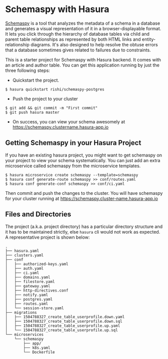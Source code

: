 # Schemaspy with Hasura

[Schemaspy](https://http://schemaspy.sourceforge.net/) is a tool that analyzes the metadata of a schema in a database and generates a visual representation of it in a browser-displayable format. It lets you click through the hierarchy of database tables via child and parent table relationships as represented by both HTML links and entity-relationship diagrams. It's also designed to help resolve the obtuse errors that a database sometimes gives related to failures due to constraints.

This is a starter project for Schemaspy with Hasura backend. It comes with an article and author table. You can get this application running by just the three following steps:

- Quickstart the project.

```
$ hasura quickstart rishi/schemaspy-postgres
```

- Push the project to your cluster

```
$ git add && git commit -m "First commit"
$ git push hasura master
```

- On success, you can view your schema awesomely at https://schemaspy.clustername.hasura-app.io  

## Getting Schemaspy in your Hasura Project

If you have an existing hasura project, you might want to get schemaspy on your project to view your schema systematically. You can just add an extra microservice called schemaspy from the microservice templates.

```
$ hasura microservice create schemaspy --template=schemaspy
$ hasura conf generate-route schemaspy >> conf/routes.yaml
$ hasura conf generate-conf schemaspy >> conf/ci.yaml
```

Then commit and push the changes to the cluster. You will have schemaspy for your cluster running at https://schemaspy.cluster-name.hasura-app.io

## Files and Directories

The project (a.k.a. project directory) has a particular directory structure and it has to be maintained strictly, else `hasura` cli would not work as expected. A representative project is shown below:

```
.
├── hasura.yaml
├── clusters.yaml
├── conf
│   ├── authorized-keys.yaml
│   ├── auth.yaml
│   ├── ci.yaml
│   ├── domains.yaml
│   ├── filestore.yaml
│   ├── gateway.yaml
│   ├── http-directives.conf
│   ├── notify.yaml
│   ├── postgres.yaml
│   ├── routes.yaml
│   └── session-store.yaml
├── migrations
│   ├── 1504788327_create_table_userprofile.down.yaml
│   ├── 1504788327_create_table_userprofile.down.sql
│   ├── 1504788327_create_table_userprofile.up.yaml
│   └── 1504788327_create_table_userprofile.up.sql
└── microservices 
    └── schemaspy
        ├── app/
        ├── k8s.yaml
        └── Dockerfile
```
